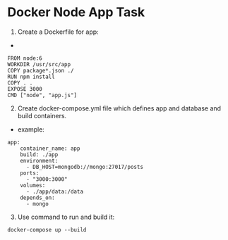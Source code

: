 # Docker Node App Task


1. Create a Dockerfile for app:
-
```
FROM node:6
WORKDIR /usr/src/app
COPY package*.json ./
RUN npm install
COPY . .
EXPOSE 3000
CMD ["node", "app.js"]
```

2. Create docker-compose.yml file which defines app and database and build containers.
- example:
```
app:
    container_name: app
    build: ./app
    environment:
      - DB_HOST=mongodb://mongo:27017/posts
    ports:
      - "3000:3000"
    volumes:
      - ./app/data:/data
    depends_on: 
      - mongo
 ```
3. Use command to run and build it:
```
docker-compose up --build
```




